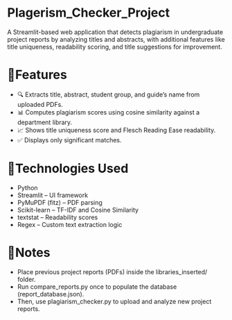 # Plagerism_Checker_Project

A Streamlit-based web application that detects plagiarism in undergraduate project reports by analyzing titles and abstracts, with additional features like title uniqueness, readability scoring, and title suggestions for improvement.

# 🚀Features
* 🔍 Extracts title, abstract, student group, and guide’s name from uploaded PDFs.
* 📊 Computes plagiarism scores using cosine similarity against a department library.
* 📈 Shows title uniqueness score and Flesch Reading Ease readability.
* ✅ Displays only significant matches.

# 🧠Technologies Used
* Python
* Streamlit – UI framework
* PyMuPDF (fitz) – PDF parsing
* Scikit-learn – TF-IDF and Cosine Similarity
* textstat – Readability scores
* Regex – Custom text extraction logic

# 📌Notes
* Place previous project reports (PDFs) inside the libraries_inserted/ folder.
* Run compare_reports.py once to populate the database (report_database.json).
* Then, use plagiarism_checker.py to upload and analyze new project reports.
